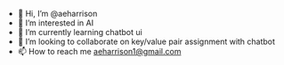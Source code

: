 - 👋 Hi, I’m @aeharrison
- 👀 I’m interested in AI
- 🌱 I’m currently learning chatbot ui
- 💞️ I’m looking to collaborate on key/value pair assignment with chatbot
- 📫 How to reach me aeharrison1@gmail.com

<!---
aeharrison/aeharrison is a ✨ special ✨ repository because its `README.md` (this file) appears on your GitHub profile.
You can click the Preview link to take a look at your changes.
--->
